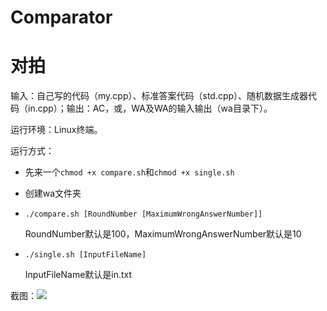 # Comparator
# 对拍

输入：自己写的代码（my.cpp）、标准答案代码（std.cpp）、随机数据生成器代码（in.cpp）；输出：AC，或，WA及WA的输入输出（wa目录下）。

运行环境：Linux终端。

运行方式：
- 先来一个`chmod +x compare.sh`和`chmod +x single.sh`
- 创建wa文件夹
- `./compare.sh [RoundNumber [MaximumWrongAnswerNumber]]`

    RoundNumber默认是100，MaximumWrongAnswerNumber默认是10
- `./single.sh [InputFileName]`

    InputFileName默认是in.txt

截图：![](https://ftp.bmp.ovh/imgs/2019/12/0ee7552ee64aad89.png)
